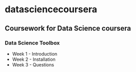 # datasciencecoursera
## Coursework for Data Science coursera

### Data Science Toolbox
* Week 1 - Introduction
* Week 2 - Installation
* Week 3 - Questions
